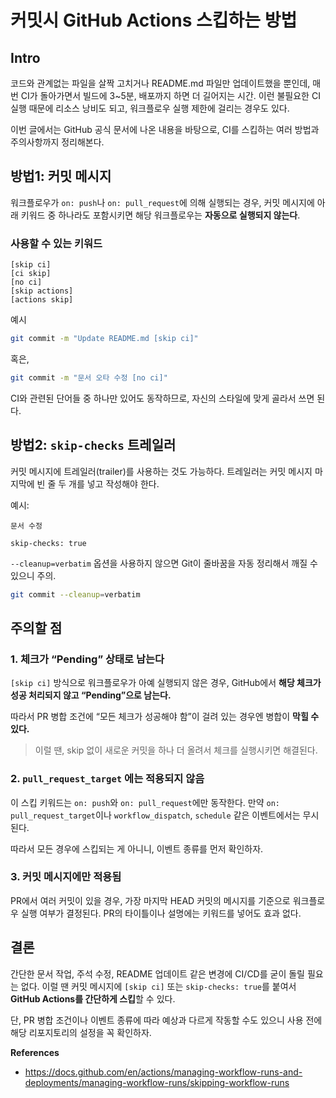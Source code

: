 # 커밋시 GitHub Actions 스킵하는 방법

## Intro

코드와 관계없는 파일을 살짝 고치거나 README.md 파일만 업데이트했을 뿐인데, 매번 CI가 돌아가면서 빌드에 3~5분, 배포까지 하면 더 길어지는 시간. 이런 불필요한 CI 실행 때문에 리소스 낭비도 되고, 워크플로우 실행 제한에 걸리는 경우도 있다.

이번 글에서는 GitHub 공식 문서에 나온 내용을 바탕으로, CI를 스킵하는 여러 방법과 주의사항까지 정리해본다.

## 방법1: 커밋 메시지

워크플로우가 `on: push`나 `on: pull_request`에 의해 실행되는 경우, 커밋 메시지에 아래 키워드 중 하나라도 포함시키면 해당 워크플로우는 **자동으로 실행되지 않는다**.

### 사용할 수 있는 키워드

```text
[skip ci]
[ci skip]
[no ci]
[skip actions]
[actions skip]
```

예시

```bash
git commit -m "Update README.md [skip ci]"
```

혹은,

```bash
git commit -m "문서 오타 수정 [no ci]"
```

CI와 관련된 단어들 중 하나만 있어도 동작하므로, 자신의 스타일에 맞게 골라서 쓰면 된다.

## 방법2: `skip-checks` 트레일러 

커밋 메시지에 트레일러(trailer)를 사용하는 것도 가능하다. 트레일러는 커밋 메시지 마지막에 빈 줄 두 개를 넣고 작성해야 한다.

예시:

```text
문서 수정

skip-checks: true
```

`--cleanup=verbatim` 옵션을 사용하지 않으면 Git이 줄바꿈을 자동 정리해서 깨질 수 있으니 주의.

```bash
git commit --cleanup=verbatim
```

## 주의할 점

### 1. 체크가 “Pending” 상태로 남는다

`[skip ci]` 방식으로 워크플로우가 아예 실행되지 않은 경우, GitHub에서 **해당 체크가 성공 처리되지 않고 “Pending”으로 남는다.**

따라서 PR 병합 조건에 “모든 체크가 성공해야 함”이 걸려 있는 경우엔 병합이 **막힐 수 있다.**

> 이럴 땐, skip 없이 새로운 커밋을 하나 더 올려서 체크를 실행시키면 해결된다.

### 2. `pull_request_target` 에는 적용되지 않음

이 스킵 키워드는 `on: push`와 `on: pull_request`에만 동작한다. 만약 `on: pull_request_target`이나 `workflow_dispatch`, `schedule` 같은 이벤트에서는 무시된다.

따라서 모든 경우에 스킵되는 게 아니니, 이벤트 종류를 먼저 확인하자.

### 3. 커밋 메시지에만 적용됨

PR에서 여러 커밋이 있을 경우, 가장 마지막 HEAD 커밋의 메시지를 기준으로 워크플로우 실행 여부가 결정된다. PR의 타이틀이나 설명에는 키워드를 넣어도 효과 없다.

## 결론

간단한 문서 작업, 주석 수정, README 업데이트 같은 변경에 CI/CD를 굳이 돌릴 필요는 없다. 이럴 땐 커밋 메시지에 `[skip ci]` 또는 `skip-checks: true`를 붙여서 **GitHub Actions를 간단하게 스킵**할 수 있다.

단, PR 병합 조건이나 이벤트 종류에 따라 예상과 다르게 작동할 수도 있으니 사용 전에 해당 리포지토리의 설정을 꼭 확인하자.

**References**

- https://docs.github.com/en/actions/managing-workflow-runs-and-deployments/managing-workflow-runs/skipping-workflow-runs
